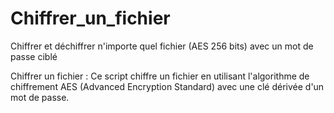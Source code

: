 # Chiffrer_un_fichier
Chiffrer et déchiffrer n'importe quel fichier (AES 256 bits) avec un mot de passe ciblé

Chiffrer un fichier :
Ce script chiffre un fichier en utilisant l'algorithme de chiffrement AES (Advanced Encryption Standard) avec une clé dérivée d'un mot de passe.


